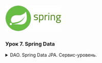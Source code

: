 # ![Spring logo](https://github.com/InsaneDan/InsaneDan/blob/main/spring.png)

### Урок 7. Spring Data

<details>
<summary>DAO. Spring Data JPA. Сервис-уровень.</summary>

1. Создать сущность «Товар» (id, название, стоимость) и соответствующую таблицу в БД. Заполнить таблицу тестовыми данными (20 записей).
2. Сделать RestController позволяющий выполнять следующий набор операции над этой сущностью:  
  получение товара по id [ GET .../app/products/{id} ]  
  получение всех товаров [ GET .../app/products ]  
  создание нового товара [ POST .../app/products ]  
  удаление товара по id.[ GET .../app/products/delete/{id} ]  
(**Замечание**: пока делаем немного не по правилам REST API, эта тема будет разбираться на следующих занятиях, поэтому удаление выполняется через http-метод GET, а не DELETE)
3. *К запросу всех товаров добавьте возможность фильтрации по минимальной и максимальной цене (в трех вариантах: товары дороже min цены, товары дешевле max цены, или товары, цена которых находится в пределах min-max).

Комментарии:
* реализация через SpringDataApplication с использованием интерфейса CommandLineRunner (stdOut)
* разбивка списка продуктов на страницы
* web-слой не подключен!
</details>
